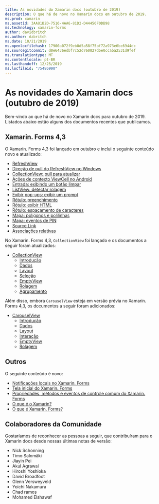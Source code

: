 ```yaml
---
title: As novidades do Xamarin docs (outubro de 2019)
description: O que há de novo no Xamarin docs em outubro de 2019.
ms.prod: xamarin
ms.assetid: 3AA81B2D-7516-4AA6-81D2-D44450F0DB98
ms.technology: xamarin-forms
author: davidbritch
ms.author: dabritch
ms.date: 10/21/2019
ms.openlocfilehash: 17900a072f9eb0d5a58f75bf72a973e6bc6944dc
ms.sourcegitcommit: d0e6436edbf7c52d760027d5e0ccaba2531d9fef
ms.translationtype: MT
ms.contentlocale: pt-BR
ms.lasthandoff: 12/25/2019
ms.locfileid: "75486990"
---
```

# <a name="xamarin-docs-whats-new-october-2019"></a>As novidades do Xamarin docs (outubro de 2019)

Bem-vindo ao que há de novo no Xamarin docs para outubro de 2019. Listados abaixo estão alguns dos documentos recentes que publicamos.

## <a name="xamarinforms-43"></a>Xamarin. Forms 4,3

O Xamarin. Forms 4,3 foi lançado em outubro e inclui o seguinte conteúdo novo e atualizado:

- [RefreshView](~/xamarin-forms/user-interface/refreshview.md)
- [Direção de pull do RefreshView no Windows](~/xamarin-forms/platform/windows/refreshview-pulldirection.md)
- [CollectionView: pull para atualizar](~/xamarin-forms/user-interface/collectionview/populate-data.md#pull-to-refresh)
- [Ações de contexto ViewCell no Android](~/xamarin-forms/platform/android/viewcell-context-actions.md)
- [Entrada: exibindo um botão limpar](~/xamarin-forms/user-interface/text/entry.md#displaying-a-clear-button)
- [ListView: detectar rolagem](~/xamarin-forms/user-interface/listview/interactivity.md#detect-scrolling)
- [Exibir pop-ups: exibir um prompt](~/xamarin-forms/user-interface/pop-ups.md#display-a-prompt)
- [Rótulo: preenchimento](~/xamarin-forms/user-interface/text/label.md#padding)
- [Rótulo: exibir HTML](~/xamarin-forms/user-interface/text/label.md#display-html)
- [Rótulo: espaçamento de caracteres](~/xamarin-forms/user-interface/text/label.md#character-spacing)
- [Mapa: polígonos e polilinhas](~/xamarin-forms/user-interface/map/polygons.md)
- [Mapa: eventos de PIN](~/xamarin-forms/user-interface/map/pins.md#interact-with-a-pin)
- [Source Link](~/xamarin-forms/internals/sourcelink.md)
- [Associações relativas](~/xamarin-forms/app-fundamentals/data-binding/relative-bindings.md)

No Xamarin. Forms 4,3, `CollectionView` foi lançado e os documentos a seguir foram atualizados:

- [CollectionView](~/xamarin-forms/user-interface/collectionview/index.md)
  - [Introdução](~/xamarin-forms/user-interface/collectionview/introduction.md)
  - [Dados](~/xamarin-forms/user-interface/collectionview/populate-data.md)
  - [Layout](~/xamarin-forms/user-interface/collectionview/layout.md)
  - [Seleção](~/xamarin-forms/user-interface/collectionview/selection.md)
  - [EmptyView](~/xamarin-forms/user-interface/collectionview/emptyview.md)
  - [Rolagem](~/xamarin-forms/user-interface/collectionview/scrolling.md)
  - [Agrupamento](~/xamarin-forms/user-interface/collectionview/grouping.md)

Além disso, embora `CarouselView` esteja em versão prévia no Xamarin. Forms 4,3, os documentos a seguir foram adicionados:

- [CarouselView](~/xamarin-forms/user-interface/carouselview/index.md)
  - [Introdução](~/xamarin-forms/user-interface/carouselview/introduction.md)
  - [Dados](~/xamarin-forms/user-interface/carouselview/populate-data.md)
  - [Layout](~/xamarin-forms/user-interface/carouselview/layout.md)
  - [Interação](~/xamarin-forms/user-interface/carouselview/interaction.md)
  - [EmptyView](~/xamarin-forms/user-interface/carouselview/emptyview.md)
  - [Rolagem](~/xamarin-forms/user-interface/carouselview/scrolling.md)

## <a name="other"></a>Outros

O seguinte conteúdo é novo:

- [Notificações locais no Xamarin. Forms](~/xamarin-forms/app-fundamentals/local-notifications.md)
- [Tela inicial do Xamarin. Forms](~/xamarin-forms/user-interface/splashscreen.md)
- [Propriedades, métodos e eventos de controle comum do Xamarin. Forms](~/xamarin-forms/user-interface/controls/common-properties.md)
- [O que é o Xamarin?](~/get-started/what-is-xamarin.md)
- [O que é Xamarin. Forms?](~/get-started/what-is-xamarin-forms.md)

## <a name="community-contributors"></a>Colaboradores da Comunidade

Gostaríamos de reconhecer as pessoas a seguir, que contribuíram para o Xamarin docs desde nossas últimas notas de versão:

- Nick Schonning
- Timo Salomäki
- Jiayin Pei
- Akul Agrawal
- Hiroshi Yoshioka
- David Broadfoot
- Glenn Versweyveld
- Yoichi Nakamura
- Chad ramos
- Mohamed Elshawaf
